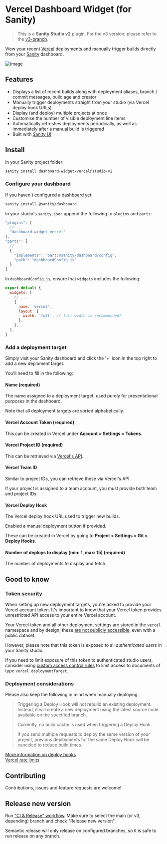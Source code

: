 # Vercel Dashboard Widget (for Sanity)

>This is a **Sanity Studio v2** plugin.
> For the v3 version, please refer to the [v3-branch](https://github.com/sanity-io/sanity-plugin-dashboard-widget-vercel).

View your recent [Vercel](https://vercel.com/) deployments and manually trigger builds directly from your [Sanity](https://www.sanity.io/) dashboard.

![image](https://user-images.githubusercontent.com/209129/112195398-d0bf8380-8c01-11eb-8857-60c37ae50326.jpg)

## Features

- Displays a list of recent builds along with deployment aliases, branch / commit messages, build age and creator
- Manually trigger deployments straight from your studio (via Vercel deploy hook URLs)
- Display (and deploy) multiple projects at once
- Customise the number of visible deployment line items
- Automatically refreshes deployments periodically, as well as immediately after a manual build is triggered
- Built with [Sanity UI](https://www.sanity.io/ui)

## Install

In your Sanity project folder:

```sh
sanity install dashboard-widget-vercel@studio-v2
```

### Configure your dashboard

If you haven't configured a [dashboard](https://www.sanity.io/docs/dashboard) yet:

```sh
sanity install @sanity/dashboard
```

In your studio's `sanity.json` append the following to `plugins` and `parts`:

```javascript
"plugins": [
  // ...
  "dashboard-widget-vercel"
],
"parts": [
  // ...
  {
    "implements": "part:@sanity/dashboard/config",
    "path": "dashboardConfig.js"
  }
]
```

In `dashboardConfig.js`, ensure that `widgets` includes the following:

```javascript
export default {
  widgets: [
    // ...
    {
      name: 'vercel',
      layout: {
        width: 'full', // full width is recommended!
      },
    },
  ],
}
```

### Add a deployment target

Simply visit your Sanity dashboard and click the '+' icon in the top right to add a new deploment target.

You'll need to fill in the following:

#### Name (required)

The name assigned to a deployment target, used purely for presentational purposes in the dashboard.

Note that all deployment targets are sorted alphabetically.

#### Vercel Account Token (required)

This can be created in Vercel under **Account > Settings > Tokens**.

#### Vercel Project ID (required)

This can be retrieved via [Vercel's API](https://vercel.com/docs/api#endpoints/projects/get-projects).

#### Vercel Team ID

Similar to project IDs, you can retrieve these via Vercel's API.

If your project is assigned to a team account, you must provide both team and project IDs.

#### Vercel Deploy Hook

The Vercel deploy hook URL used to trigger new builds.

Enabled a manual deployment button if provided.

These can be created in Vercel by going to **Project > Settings > Git > Deploy Hooks**.

#### Number of deploys to display (min: 1, max: 15) (required)

The number of deployments to display and fetch.

## Good to know

### Token security

When setting up new deployment targets, you're asked to provide your Vercel account token. It's important to know that your Vercel token provides unrestricted API access to your entire Vercel account.

Your Vercel token and all other deployment settings are stored in the `vercel` namespace and by design, these [are not publicly accessible](https://www.sanity.io/docs/ids), even with a public dataset.

However, please note that this token is exposed to all _authenticated users_ in your Sanity studio.

If you need to limit exposure of this token to authenticated studio users, consider using [custom access control rules](https://www.sanity.io/docs/access-control) to limit access to documents of type `vercel.deploymentTarget`.

### Deployment considerations

Please also keep the following in mind when manually deploying:

> Triggering a Deploy Hook will not rebuild an existing deployment. Instead, it will create a new deployment using the latest source code available on the specified branch.
>
> Currently, no build cache is used when triggering a Deploy Hook.
>
> If you send multiple requests to deploy the same version of your project, previous deployments for the same Deploy Hook will be canceled to reduce build times.

[More information on deploy hooks](https://vercel.com/docs/more/deploy-hooks#technical-details)  
[Vercel rate limits](https://vercel.com/docs/platform/limits#rate-limits)

## Contributing

Contributions, issues and feature requests are welcome!

## Release new version

Run ["CI & Release" workflow](https://github.com/sanity-io/sanity-plugin-dashboard-widget-vercel/actions/workflows/main.yml).
Make sure to select the main (or v3, depending) branch and check "Release new version".

Semantic release will only release on configured branches, so it is safe to run release on any branch.
